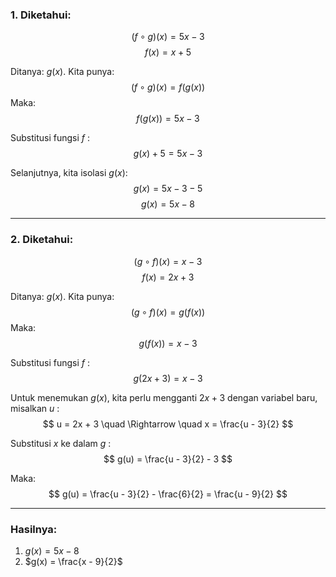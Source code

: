 ### 1. Diketahui:
$$
(f \circ g)(x) = 5x - 3
$$
$$
f(x) = x + 5
$$

Ditanya: $g(x)$. 
Kita punya:
$$
(f \circ g)(x) = f(g(x))
$$
Maka:
$$
f(g(x)) = 5x - 3
$$

Substitusi fungsi $f$ :
$$
g(x) + 5 = 5x - 3
$$

Selanjutnya, kita isolasi $g(x)$:
$$
g(x) = 5x - 3 - 5
$$
$$
g(x) = 5x - 8
$$

---

### 2. Diketahui:
$$
(g \circ f)(x) = x - 3
$$
$$
f(x) = 2x + 3
$$

Ditanya:  $g(x)$. 
Kita punya:
$$
(g \circ f)(x) = g(f(x))
$$
Maka:
$$
g(f(x)) = x - 3
$$

Substitusi fungsi $f$ :
$$
g(2x + 3) = x - 3
$$

Untuk menemukan $g(x)$, kita perlu mengganti $2x + 3$ dengan variabel baru, misalkan $u$ :
$$
u = 2x + 3 \quad \Rightarrow \quad x = \frac{u - 3}{2}
$$

Substitusi $x$ ke dalam $g$ :
$$
g(u) = \frac{u - 3}{2} - 3
$$

Maka:
$$
g(u) = \frac{u - 3}{2} - \frac{6}{2} = \frac{u - 9}{2}
$$

---

### Hasilnya:
1. $g(x) = 5x - 8$
2. $g(x) = \frac{x - 9}{2}$

